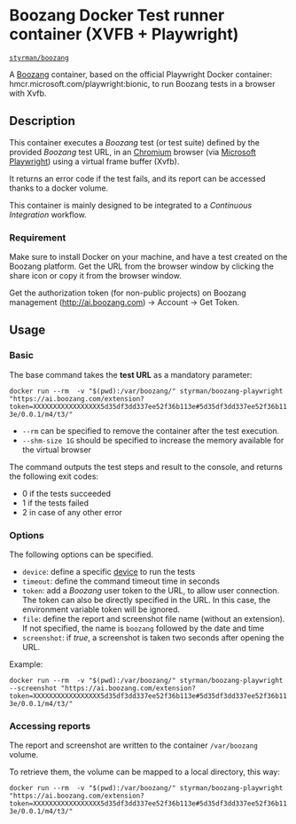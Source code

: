# Boozang Docker Test runner container (XVFB + Playwright)

[`styrman/boozang`](https://hub.docker.com/r/styrman/boozang-playwright/)

A [Boozang](https://boozang.com/) container, based on the official Playwright Docker container: hmcr.microsoft.com/playwright:bionic, to run Boozang tests in a browser with Xvfb.

## Description

This container executes a *Boozang* test (or test suite) defined by the provided *Boozang* test URL, in an [Chromium](https://www.chromium.org/) browser (via [Microsoft Playwright](https://github.com/microsoft/playwright)) using a virtual frame buffer (Xvfb).

It returns an error code if the test fails, and its report can be accessed thanks to a docker volume.

This container is mainly designed to be integrated to a *Continuous Integration* workflow.

### Requirement

Make sure to install Docker on your machine, and have a test created on the Boozang platform. Get the URL from the browser window by clicking the share icon or copy it from the browser window. 

Get the authorization token (for non-public projects) on Boozang management (http://ai.boozang.com) -> Account -> Get Token.

## Usage

### Basic

The base command takes the **test URL** as a mandatory parameter:

`docker run --rm  -v "$(pwd):/var/boozang/" styrman/boozang-playwright "https://ai.boozang.com/extension?token=XXXXXXXXXXXXXXXXX5d35df3dd337ee52f36b113e#5d35df3dd337ee52f36b113e/0.0.1/m4/t3/"`

* `--rm` can be specified to remove the container after the test execution.
* `--shm-size 1G` should be specified to increase the memory available for the virtual browser

The command outputs the test steps and result to the console, and returns the following exit codes:

* 0 if the tests succeeded
* 1 if the tests failed
* 2 in case of any other error

### Options

The following options can be specified.

* `device`: define a specific [device](https://github.com/GoogleChrome/puppeteer/blob/master/DeviceDescriptors.js) to run the tests
* `timeout`: define the command timeout time in seconds
* `token`: add a *Boozang* user token to the URL, to allow user connection. The token can also be directly specified in the URL. In this case, the environment variable token will be ignored.
* `file`: define the report and screenshot file name (without an extension). If not specified, the name is `boozang` followed by the date and time
* `screenshot`: if *true*, a screenshot is taken two seconds after opening the URL.

Example:

`docker run --rm  -v "$(pwd):/var/boozang/" styrman/boozang-playwright --screenshot "https://ai.boozang.com/extension?token=XXXXXXXXXXXXXXXXX5d35df3dd337ee52f36b113e#5d35df3dd337ee52f36b113e/0.0.1/m4/t3/"`


### Accessing reports

The report and screenshot are written to the container `/var/boozang` volume.

To retrieve them, the volume can be mapped to a local directory, this way:

`docker run --rm  -v "$(pwd):/var/boozang/" styrman/boozang-playwright "https://ai.boozang.com/extension?token=XXXXXXXXXXXXXXXXX5d35df3dd337ee52f36b113e#5d35df3dd337ee52f36b113e/0.0.1/m4/t3/"`